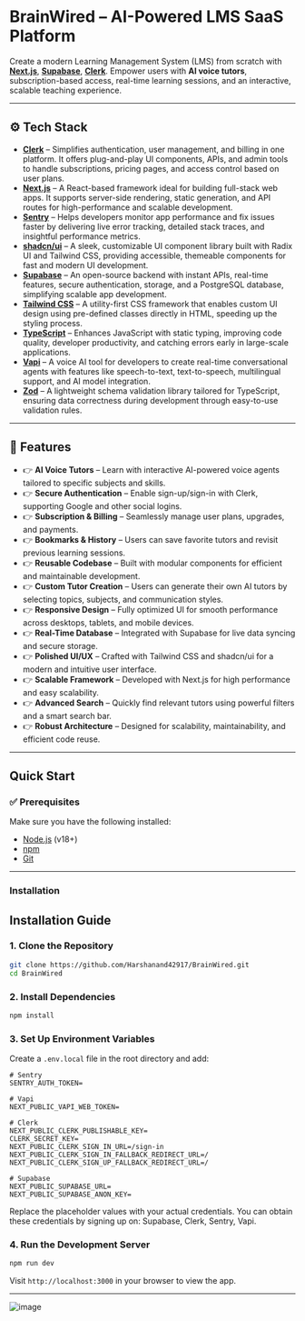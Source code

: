 #  BrainWired – AI-Powered LMS SaaS Platform

Create a modern Learning Management System (LMS) from scratch with **[Next.js](https://nextjs.org/)**, **[Supabase](https://supabase.com/)**, **[Clerk](https://clerk.dev/)**. Empower users with **AI voice tutors**, subscription-based access, real-time learning sessions, and an interactive, scalable teaching experience.

---

## ⚙ Tech Stack

- **[Clerk](https://clerk.dev/)** – Simplifies authentication, user management, and billing in one platform. It offers plug-and-play UI components, APIs, and admin tools to handle subscriptions, pricing pages, and access control based on user plans.  
- **[Next.js](https://nextjs.org/)** – A React-based framework ideal for building full-stack web apps. It supports server-side rendering, static generation, and API routes for high-performance and scalable development.  
- **[Sentry](https://sentry.io/)** – Helps developers monitor app performance and fix issues faster by delivering live error tracking, detailed stack traces, and insightful performance metrics.  
- **[shadcn/ui](https://ui.shadcn.com/)** – A sleek, customizable UI component library built with Radix UI and Tailwind CSS, providing accessible, themeable components for fast and modern UI development.  
- **[Supabase](https://supabase.com/)** – An open-source backend with instant APIs, real-time features, secure authentication, storage, and a PostgreSQL database, simplifying scalable app development.  
- **[Tailwind CSS](https://tailwindcss.com/)** – A utility-first CSS framework that enables custom UI design using pre-defined classes directly in HTML, speeding up the styling process.  
- **[TypeScript](https://www.typescriptlang.org/)** – Enhances JavaScript with static typing, improving code quality, developer productivity, and catching errors early in large-scale applications.  
- **[Vapi](https://www.vapi.ai/)** – A voice AI tool for developers to create real-time conversational agents with features like speech-to-text, text-to-speech, multilingual support, and AI model integration.  
- **[Zod](https://zod.dev/)** – A lightweight schema validation library tailored for TypeScript, ensuring data correctness during development through easy-to-use validation rules.  

---

## 🔋 Features

- 👉 **AI Voice Tutors** – Learn with interactive AI-powered voice agents tailored to specific subjects and skills.  
- 👉 **Secure Authentication** – Enable sign-up/sign-in with Clerk, supporting Google and other social logins.  
- 👉 **Subscription & Billing** – Seamlessly manage user plans, upgrades, and payments.  
- 👉 **Bookmarks & History** – Users can save favorite tutors and revisit previous learning sessions.  
- 👉 **Reusable Codebase** – Built with modular components for efficient and maintainable development.  
- 👉 **Custom Tutor Creation** – Users can generate their own AI tutors by selecting topics, subjects, and communication styles.  
- 👉 **Responsive Design** – Fully optimized UI for smooth performance across desktops, tablets, and mobile devices.  
- 👉 **Real-Time Database** – Integrated with Supabase for live data syncing and secure storage.  
- 👉 **Polished UI/UX** – Crafted with Tailwind CSS and shadcn/ui for a modern and intuitive user interface.  
- 👉 **Scalable Framework** – Developed with Next.js for high performance and easy scalability.  
- 👉 **Advanced Search** – Quickly find relevant tutors using powerful filters and a smart search bar.  
- 👉 **Robust Architecture** – Designed for scalability, maintainability, and efficient code reuse.  

---

##  Quick Start

### ✅ Prerequisites

Make sure you have the following installed:

- [Node.js](https://nodejs.org/) (v18+)
- [npm](https://www.npmjs.com/)
- [Git](https://git-scm.com/)

---

###  Installation

## Installation Guide

### 1. Clone the Repository

```bash
git clone https://github.com/Harshanand42917/BrainWired.git
cd BrainWired
```

### 2. Install Dependencies

```bash
npm install
```

### 3. Set Up Environment Variables

Create a `.env.local` file in the root directory and add:

```env
# Sentry
SENTRY_AUTH_TOKEN=

# Vapi
NEXT_PUBLIC_VAPI_WEB_TOKEN=

# Clerk
NEXT_PUBLIC_CLERK_PUBLISHABLE_KEY=
CLERK_SECRET_KEY=
NEXT_PUBLIC_CLERK_SIGN_IN_URL=/sign-in
NEXT_PUBLIC_CLERK_SIGN_IN_FALLBACK_REDIRECT_URL=/
NEXT_PUBLIC_CLERK_SIGN_UP_FALLBACK_REDIRECT_URL=/

# Supabase
NEXT_PUBLIC_SUPABASE_URL=
NEXT_PUBLIC_SUPABASE_ANON_KEY=
```
Replace the placeholder values with your actual credentials. You can obtain these credentials by signing up on: Supabase, Clerk, Sentry, Vapi.

### 4. Run the Development Server

```bash
npm run dev
```
Visit `http://localhost:3000` in your browser to view the app.

---

![image](https://github.com/user-attachments/assets/0819f884-f848-4171-86a3-a650bb51865b)





